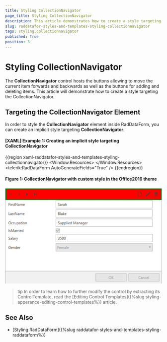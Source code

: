 ```yaml
---
title: Styling CollectionNavigator
page_title: Styling CollectionNavigator
description: This article demonstrates how to create a style targeting the CollectionNavigator control. 
slug: raddatafor-styles-and-templates-styling-collectionnavigator
tags: styling,collectionnavigator
published: True
position: 3
---
```


# Styling CollectionNavigator

The __CollectionNavigator__ control hosts the buttons allowing to move the current item forwards and backwards as well as the buttons for adding and deleting items. This article will demonstrate how to create a style targeting the CollectionNavigator.

## Targeting the CollectionNavigator Element

In order to style the __CollectionNavigator__ element inside RadDataForm, you can create an implicit style targeting __CollectionNavigator__. 

#### __[XAML] Example 1: Creating an implicit style targeting CollectionNavigator__
{{region xaml-raddatafor-styles-and-templates-styling-collectionnavigator}}
	<Window.Resources>
        <!-- If you are using the NoXaml binaries, you should base the style on the default one like so:-->
        <!--<Style TargetType="dataForm:CollectionNavigator" BasedOn="{StaticResource CollectionNavigatorStyle}">-->
        <Style xmlns:dataForm="clr-namespace:Telerik.Windows.Controls.Data.DataForm;assembly=Telerik.Windows.Controls.Data"
               TargetType="dataForm:CollectionNavigator">
            <Setter Property="Background" Value="Red" />
            <Setter Property="BorderBrush" Value="Green" />
            <Setter Property="BorderThickness" Value="3" />
        </Style>
    </Window.Resources>
    <Grid>              
        <telerik:RadDataForm AutoGenerateFields="True" />
    </Grid>
{{endregion}}

#### __Figure 1: CollectionNavigator with custom style in the Office2016 theme__
![CollectionNavigator with custom style in the Office2016 theme](images/RadDataForm_CollectionNavigator_Style.png)

>tip In order to learn how to further modify the control by extracting its ControlTemplate, read the [Editing Control Templates]({%slug styling-apperance-editing-control-templates%}) article.

## See Also 
 * [Styling RadDataForm]({%slug raddatafor-styles-and-templates-styling-raddataform%})